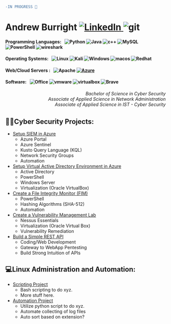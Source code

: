 
```diff
-IN PROGRESS 🔴
```

<h1>Andrew Burright <a href="https://www.linkedin.com"><img alt="LinkedIn" src="https://img.shields.io/badge/LinkedIn-0077B5?style=flat&logo=linkedin&logoColor=white" /> </a> <img alt="git" src="https://img.shields.io/badge/-Git-F05032?style=flat&logo=git&logoColor=white" /><br />

  
  <h4>Programming Languages: &nbsp; 
  <img alt="Python" src="https://img.shields.io/badge/Python-3670A0?style=flat&logo=python&logoColor=ffdd54" />
  <img alt="Java" src="https://img.shields.io/badge/Java-%23ED8B00.svg?style=flat&logo=openjdk&logoColor=white" />
  <img alt="c++" src="https://img.shields.io/badge/C++-%2300599C.svg?style=flat&logo=c%2B%2B&logoColor=white" />
  <img alt="MySQL" src="https://img.shields.io/badge/MySQL-%2300f.svg?style=flat&logo=mysql&logoColor=white" />
  <img alt="PowerShell" src="https://img.shields.io/badge/PowerShell-%235391FE.svg?style=flat&logo=powershell&logoColor=white" />
  <img alt="wireshark" src="https://img.shields.io/badge/-Wireshark-2088FF?style=flat&logo=wireshark&logoColor=white" />
  </h4>
  <h4>Operating Systems: &nbsp;
  <img alt="Linux" src="https://img.shields.io/badge/Linux-FCC624?style=flat&logo=linux&logoColor=black" />
  <img alt="Kali" src="https://img.shields.io/badge/Kali Linux-268BEE?style=flat&logo=kalilinux&logoColor=white" />
  <img alt="Windows" src="https://img.shields.io/badge/Windows-0078D6?style=flat&logo=windows&logoColor=white" />
  <img alt="macos" src="https://img.shields.io/badge/macOS-59666C?style=flat&logo=apple&logoColor=F0F0F0" />
  <img alt="Redhat" src="https://img.shields.io/badge/Red%20Hat-EE0000?style=flat&logo=redhat&logoColor=white" />
  </h4>
  <h4>Web/Cloud Servers : &nbsp;
  <img alt="Apache" src="https://img.shields.io/badge/Apache-%23D42029.svg?style=flat&logo=apache&logoColor=white" />
  <a href="https://www.portal.azure.com"><img alt="Azure" src="https://img.shields.io/badge/Azure-%230072C6.svg?style=flat&logo=microsoftazure&logoColor=white" /> </a>
  </h4>
  <h4>Software: &nbsp;
  <img alt="Office" src="https://img.shields.io/badge/Microsoft_Office-D83B01?style=flat&logo=microsoft-office&logoColor=white" />
  <img alt="vmware" src="https://img.shields.io/badge/-VMWare-CB3837?style=flat&logo=vmware&logoColor=white" />
  <img alt="virtualbox" src="https://img.shields.io/badge/-VirtualBox-E34F26?style=flat&logo=virtualbox&logoColor=white" />
  <img alt="Brave" src="https://img.shields.io/badge/-Brave-FB542B?style=flat&logo=brave&logoColor=white" />
  </h4>
</h1>

<div align="right">
<h6>Bachelor of Science in Cyber Security<br /> Associate of Applied Science in Network Administration </br> Associate of Applied Science in IST - Cyber Security</h6>
</div>

<h2>👨‍💻Cyber Security Projects:</h2>

- [Setup SIEM in Azure](https://www.google.com) 
  - Azure Portal
  - Azure Sentinel
  - Kusto Query Language (KQL)
  - Network Security Groups
  - Automation
- [Setup Virtual Active Directory Environment in Azure](www.google.com)
  - Active Directory
  - PowerShell
  - Windows Server
  - Virtualization (Oracle VirtualBox)
- [Create a File Integrity Monitor (FIM)](www.google.com)
  - PowerShell
  - Hashing Algorithms (SHA-512)
  - Automation
- [Create a Vulnerability Management Lab](www.google.com)
  - Nessus Essentials
  - Virtualization (Oracle Virtual Box)
  - Vulnerability Remediation
- [Build a Simple REST API](www.google.com)
  - Coding/Web Development
  - Gateway to WebApp Pentesting
  - Build Strong Intuition of APIs

<h2>💻Linux Administration and Automation: </h2>

- [Scripting Project](www.google.com)
  - Bash scripting to do xyz.
  - More stuff here. 
- [Automation Project](www.google.com)
  - Utilize python script to do xyz. 
  - Automate collecting of log files
  - Auto sort based on extension?

<!-- <a href="https://github.com/aburright">
<img src="http://github-profile-summary-cards.vercel.app/api/cards/profile-details?username=aburright&theme=transparent" />
</a> -->
